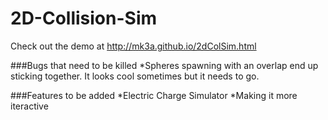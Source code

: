 # 2D-Collision-Sim
Check out the demo at http://mk3a.github.io/2dColSim.html

###Bugs that need to be killed
*Spheres spawning with an overlap end up sticking together. It looks cool sometimes but it needs to go.

###Features to be added
*Electric Charge Simulator
*Making it more iteractive
